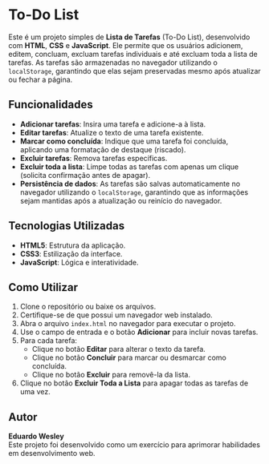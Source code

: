 # To-Do List

Este é um projeto simples de **Lista de Tarefas** (To-Do List), desenvolvido com **HTML**, **CSS** e **JavaScript**. Ele permite que os usuários adicionem, editem, concluam, excluam tarefas individuais e até excluam toda a lista de tarefas. As tarefas são armazenadas no navegador utilizando o `localStorage`, garantindo que elas sejam preservadas mesmo após atualizar ou fechar a página.

## Funcionalidades

- **Adicionar tarefas**: Insira uma tarefa e adicione-a à lista.
- **Editar tarefas**: Atualize o texto de uma tarefa existente.
- **Marcar como concluída**: Indique que uma tarefa foi concluída, aplicando uma formatação de destaque (riscado).
- **Excluir tarefas**: Remova tarefas específicas.
- **Excluir toda a lista**: Limpe todas as tarefas com apenas um clique (solicita confirmação antes de apagar).
- **Persistência de dados**: As tarefas são salvas automaticamente no navegador utilizando o `localStorage`, garantindo que as informações sejam mantidas após a atualização ou reinício do navegador.

## Tecnologias Utilizadas

- **HTML5**: Estrutura da aplicação.
- **CSS3**: Estilização da interface.
- **JavaScript**: Lógica e interatividade.

## Como Utilizar

1. Clone o repositório ou baixe os arquivos.
2. Certifique-se de que possui um navegador web instalado.
3. Abra o arquivo `index.html` no navegador para executar o projeto.
4. Use o campo de entrada e o botão **Adicionar** para incluir novas tarefas.
5. Para cada tarefa:
   - Clique no botão **Editar** para alterar o texto da tarefa.
   - Clique no botão **Concluir** para marcar ou desmarcar como concluída.
   - Clique no botão **Excluir** para removê-la da lista.
6. Clique no botão **Excluir Toda a Lista** para apagar todas as tarefas de uma vez.

## Autor

**Eduardo Wesley**  
Este projeto foi desenvolvido como um exercício para aprimorar habilidades em desenvolvimento web.


